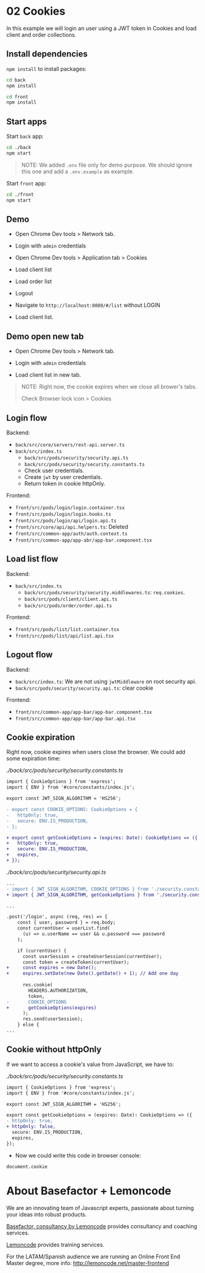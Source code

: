 # 02 Cookies

In this example we will login an user using a JWT token in Cookies and load client and order collections.

## Install dependencies

`npm install` to install packages:

```bash
cd back
npm install
```

```bash
cd front
npm install
```

## Start apps

Start `back` app:

```bash
cd ./back
npm start
```

> NOTE: We added `.env` file only for demo purpose. We should ignore this one and add a `.env.example` as example.

Start `front` app:

```bash
cd ./front
npm start
```

## Demo

- Open Chrome Dev tools > Network tab.

- Login with `admin` credentials

- Open Chrome Dev tools > Application tab > Cookies

- Load client list

- Load order list

- Logout

- Navigate to `http://localhost:8080/#/list` without LOGIN

- Load client list.

## Demo open new tab

- Open Chrome Dev tools > Network tab.

- Login with `admin` credentials

- Load client list in new tab.

> NOTE: Right now, the cookie expires when we close all brower's tabs.
>
> Check Browser lock icon > Cookies

## Login flow

Backend:

  - `back/src/core/servers/rest-api.server.ts`
- `back/src/index.ts`
  - `back/src/pods/security/security.api.ts`
  - `back/src/pods/security/security.constants.ts`
  - Check user credentials.
  - Create `jwt` by user credentials.
  - Return token in cookie httpOnly.

Frontend:

  - `front/src/pods/login/login.container.tsx`
  - `front/src/pods/login/login.hooks.ts`
  - `front/src/pods/login/api/login.api.ts`
  - `front/src/core/api/api.helpers.ts`: Deleted
  - `front/src/common-app/auth/auth.context.ts`
  - `front/src/common-app/app-abr/app-bar.component.tsx`

## Load list flow

Backend:

- `back/src/index.ts`
  - `back/src/pods/security/security.middlewares.ts`: `req.cookies`.
  - `back/src/pods/client/client.api.ts`
  - `back/src/pods/order/order.api.ts`

Frontend: 

  - `front/src/pods/list/list.container.tsx`
  - `front/src/pods/list/api/list.api.tsx`

## Logout flow

Backend:

  - `back/src/index.ts`: We are not using `jwtMiddleware` on root security api.
  - `back/src/pods/security/security.api.ts`: clear cookie

Frontend: 

  - `front/src/common-app/app-bar/app-bar.component.tsx`
  - `front/src/common-app/app-bar/app-bar.api.tsx`

## Cookie expiration

Right now, cookie expires when users close the browser. We could add some expiration time:

_./back/src/pods/security/security.constants.ts_

```diff
import { CookieOptions } from 'express';
import { ENV } from '#core/constants/index.js';

export const JWT_SIGN_ALGORITHM = 'HS256';

- export const COOKIE_OPTIONS: CookieOptions = {
-   httpOnly: true,
-   secure: ENV.IS_PRODUCTION,
- };

+ export const getCookieOptions = (expires: Date): CookieOptions => ({
+   httpOnly: true,
+   secure: ENV.IS_PRODUCTION,
+   expires,
+ });

```

_./back/src/pods/security/security.api.ts_

```diff
...
- import { JWT_SIGN_ALGORITHM, COOKIE_OPTIONS } from './security.constants.js';
+ import { JWT_SIGN_ALGORITHM, getCookieOptions } from './security.constants.js';

...

.post('/login', async (req, res) => {
    const { user, password } = req.body;
    const currentUser = userList.find(
      (u) => u.userName == user && u.password === password
    );

    if (currentUser) {
      const userSession = createUserSession(currentUser);
      const token = createToken(currentUser);
+     const expires = new Date();
+     expires.setDate(new Date().getDate() + 1); // Add one day
      
      res.cookie(
        HEADERS.AUTHORIZATION,
        token,
-       COOKIE_OPTIONS
+       getCookieOptions(expires)
      );
      res.send(userSession);
    } else {
...

```

## Cookie without httpOnly

If we want to access a cookie's value from JavaScript, we have to:

_./back/src/pods/security/security.constants.ts_

```diff
import { CookieOptions } from 'express';
import { ENV } from '#core/constants/index.js';

export const JWT_SIGN_ALGORITHM = 'HS256';

export const getCookieOptions = (expires: Date): CookieOptions => ({
- httpOnly: true,
+ httpOnly: false,
  secure: ENV.IS_PRODUCTION,
  expires,
});

```

- Now we could write this code in browser console:

```
document.cookie
```

# About Basefactor + Lemoncode

We are an innovating team of Javascript experts, passionate about turning your ideas into robust products.

[Basefactor, consultancy by Lemoncode](http://www.basefactor.com) provides consultancy and coaching services.

[Lemoncode](http://lemoncode.net/services/en/#en-home) provides training services.

For the LATAM/Spanish audience we are running an Online Front End Master degree, more info: http://lemoncode.net/master-frontend
